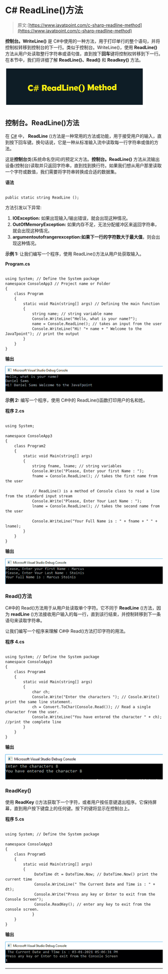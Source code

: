 # C# ReadLine()方法

> 原文:[https://www.javatpoint.com/c-sharp-readline-method](https://www.javatpoint.com/c-sharp-readline-method)

**控制台。WriteLine()** 是 C#中使用的一种方法，用于打印单行的整个语句，并将控制权转移到控制台的下一行。类似于控制台。WriteLine()，使用 **ReadLine()** 方法从用户处读取整行字符串或语句值，直到按下**回车**键将控制权转移到下一行。在本节中，我们将详细了解 **ReadLine()、Read()** 和 **Readkey()** 方法。

![C# ReadLine() Method](img/0cc15f21a6d5f995cc4d76ab17138d5f.png)

## 控制台。ReadLine()方法

在 [C#](https://www.javatpoint.com/c-sharp-tutorial) 中， **ReadLine** ()方法是一种常用的方法或功能，用于接受用户的输入，直到按下回车键。换句话说，它是一种从标准输入流中读取每一行字符串或值的方法。

这是**控制台**类(系统命名空间)的预定义方法。**控制台。ReadLine()** 方法从流输出设备(控制台)读取并只返回字符串，直到找到换行符。如果我们想从用户那里读取一个字符或数值，我们需要将字符串转换成合适的数据集。

**语法**

```

public static string ReadLine ();

```

方法引发以下异常:

1.  **IOException:** 如果出现输入/输出错误，就会出现这种情况。
2.  **OutOfMemoryException:** 如果内存不足，无法分配缓冲区来返回字符串，就会出现这种情况。
3.  **argumentoutofrangerexception:**如果下一行的字符数大于**最大值**，则会出现这种情况。

**示例 1:** 让我们编写一个程序，使用 ReadLine()方法从用户处获取输入。

**Program.cs**

```

using System; // Define the System package
namespace ConsoleApp3 // Project name or Folder
{
    class Program 
    {
        static void Main(string[] args) // Defining the main function
        {
            string name; // string variable name
            Console.WriteLine("Hello, what is your name?"); 
            name = Console.ReadLine(); // takes an input from the user
            Console.WriteLine("Hi! "+ name + " Welcome to the JavaTpoint"); // print the output
        }
    }
}

```

**输出**

![C# ReadLine() Method](img/9bcfb443f63f3a29c70131bb45f53893.png)

**示例 2:** 编写一个程序，使用 C#中的 ReadLine()函数打印用户的名和姓。

**程序 2.cs**

```

using System;

namespace ConsoleApp3
{
    class Program2
    {
        static void Main(string[] args)
        {
            string fname, lname; // string variables
            Console.Write("Please, Enter your first Name : ");
            fname = Console.ReadLine(); // takes the first name from the user

            // ReadLine() is a method of Console class to read a line from the standard input stream
            Console.Write("Please, Enter Your Last Name : ");
            lname = Console.ReadLine(); // takes the second name from the user

            Console.WriteLine("Your Full Name is : " + fname + " " + lname);
        }
    }
}

```

**输出**

![C# ReadLine() Method](img/12004b17e3034ddbe91092c56372e975.png)

### Read()方法

C#中的 Read()方法用于从用户处读取单个字符。它不同于 **ReadLine** ()方法，因为 **readLine** ()方法接收用户输入的每一行，直到该行结束，并控制转移到下一条语句来读取字符串。

让我们编写一个程序来理解 C#中 Read()方法打印字符的用法。

**程序 4.cs**

```

using System; // Define the System package
namespace ConsoleApp3
{
    class Program4 
    {
        static void Main(string[] args) 
        {
            char ch;
            Console.Write("Enter the characters "); // Cosole.Write() print the same line statement.
            ch = Convert.ToChar(Console.Read()); // Read a single character from the user.
            Console.WriteLine("You have entered the character " + ch); //print the complete line
        }
    }
}

```

**输出**

![C# ReadLine() Method](img/546a020d4de350c5353b583b083bccb8.png)

### ReadKey()

使用 **ReadKey** ()方法获取下一个字符，或者用户按任意键退出程序。它保持屏幕，直到用户按下键盘上的任何键。按下的键将显示在控制台上。

**程序 5.cs**

```

using System; // Define the System package

namespace ConsoleApp3
{
    class Program5 
    {
        static void Main(string[] args) 
        {     
             DateTime dt = DateTime.Now; // DateTime.Now() print the current time
             Console.WriteLine(" The Current Date and Time is : " + dt);
             Console.Write("Press any key or Enter to exit from the Console Screen");
             Console.ReadKey(); // enter any key to exit from the console screen.
            }
    }
}

```

**输出**

![C# ReadLine() Method](img/812a7be2f7311dee017b53f6fe3f23bf.png)

* * *